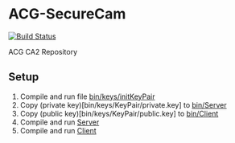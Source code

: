 # ACG-SecureCam

[![Build Status](https://travis-ci.com/Infinitide/ACG-SecureCam.svg?token=VjEYc68MUWgPSpWqgDNV&branch=master)](https://travis-ci.com/Infinitide/ACG-SecureCam)

ACG CA2 Repository

## Setup
1. Compile and run file [bin/keys/initKeyPair](bin/keys/initKeyPair)
2. Copy (private key)[bin/keys/KeyPair/private.key] to [bin/Server](bin/Server)
3. Copy (public key)[bin/keys/KeyPair/public.key] to [bin/Client](bin/Client)
4. Compile and run [Server](bin/Server/Server.java)
5. Compile and run [Client](bin/Client/Client.java)
